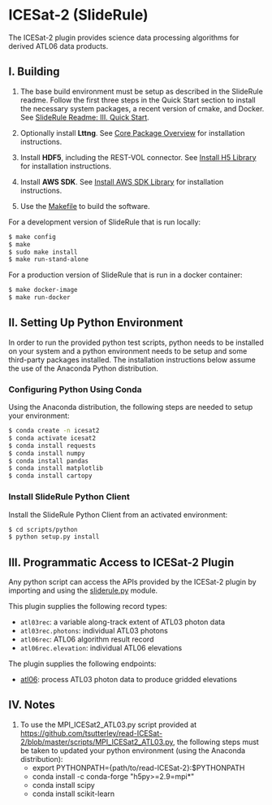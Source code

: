 ICESat-2 (SlideRule)
====================

The ICESat-2 plugin provides science data processing algorithms for derived ATL06 data products.

## I. Building

1. The base build environment must be setup as described in the SlideRule readme.  Follow the first three steps in the Quick Start section to install the necessary system packages, a recent version of cmake, and Docker.  See [SlideRule Readme: III. Quick Start](https://github.com/ICESat2-SlideRule/sliderule/blob/master/README.md#iii-quick-start).  

2. Optionally install __Lttng__. See [Core Package Overview](https://github.com/ICESat2-SlideRule/sliderule/blob/master/packages/core/core.md) for installation instructions.

3. Install __HDF5__, including the REST-VOL connector. See [Install H5 Library](https://github.com/ICESat2-SlideRule/sliderule/blob/master/packages/h5/h5.md) for installation instructions.

4. Install __AWS SDK__. See [Install AWS SDK Library](https://github.com/ICESat2-SlideRule/sliderule/blob/asset/packages/aws/aws.md) for installation instructions.

5. Use the [Makefile](build/Makefile) to build the software.

For a development version of SlideRule that is run locally:
```bash
$ make config
$ make
$ sudo make install
$ make run-stand-alone
```

For a production version of SlideRule that is run in a docker container:
```bash
$ make docker-image
$ make run-docker
```

## II. Setting Up Python Environment

In order to run the provided python test scripts, python needs to be installed on your system and a python environment needs to be setup and some third-party packages installed.  The installation instructions below assume the use of the Anaconda Python distribution.

### Configuring Python Using Conda

Using the Anaconda distribution, the following steps are needed to setup your environment:
```bash
$ conda create -n icesat2
$ conda activate icesat2
$ conda install requests
$ conda install numpy
$ conda install pandas
$ conda install matplotlib
$ conda install cartopy
```

### Install SlideRule Python Client

Install the SlideRule Python Client from an activated environment:
```bash
$ cd scripts/python
$ python setup.py install
```

## III. Programmatic Access to ICESat-2 Plugin

Any python script can access the APIs provided by the ICESat-2 plugin by importing and using the [sliderule.py](../../scripts/python/sliderule/sliderule.py) module.

This plugin supplies the following record types:
* `atl03rec`: a variable along-track extent of ATL03 photon data
* `atl03rec.photons`: individual ATL03 photons
* `atl06rec`: ATL06 algorithm result record
* `atl06rec.elevation`: individual ATL06 elevations

The plugin supplies the following endpoints:
* [atl06](endpoints/atl06.lua): process ATL03 photon data to produce gridded elevations

## IV. Notes

1. To use the MPI_ICESat2_ATL03.py script provided at https://github.com/tsutterley/read-ICESat-2/blob/master/scripts/MPI_ICESat2_ATL03.py, the following steps must be taken to updated your python environment (using the Anaconda distribution):
    * export PYTHONPATH={path/to/read-ICESat-2}:$PYTHONPATH
    * conda install -c conda-forge "h5py>=2.9=mpi*"
    * conda install scipy
    * conda install scikit-learn